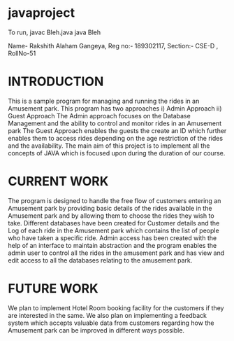 # javaproject

To run, javac Bleh.java
        java Bleh

Name- Rakshith Alaham Gangeya, Reg no:- 189302117, Section:- CSE-D , RollNo-51

# INTRODUCTION
This is a sample program for managing and running the rides in an Amusement park. This program has two approaches
i)	Admin Approach
ii)	Guest Approach
The Admin approach focuses on the Database Management and the ability to control and monitor rides in an Amusement park
The Guest Approach enables the guests the create an ID which further enables them to access rides depending on the age restriction of the rides and the availability.
The main aim of this project is to implement all the concepts of JAVA which is focused upon during the duration of our course.
# CURRENT WORK
The program is designed to handle the free flow of customers entering an Amusement park by providing basic details of the rides available in the Amusement park and by allowing them to choose the rides they wish to take.
Different databases have been created for Customer details and the Log of each ride in the Amusement park which contains the list of people who have taken a specific ride.
Admin access has been created with the help of an interface to maintain abstraction and the program enables the admin user to control all the rides in the amusement park and has view and edit access to all the databases relating to the amusement park.
# FUTURE WORK
We plan to implement Hotel Room booking facility for the customers if they are interested in the same.
We also plan on implementing a feedback system which accepts valuable data from customers regarding how the Amusement park can be improved in different ways possible.
